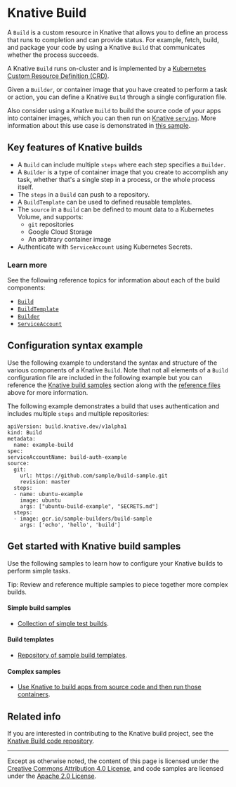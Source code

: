 # Knative Build

A `Build` is a custom resource in Knative that allows you to define an process that runs
to completion and can provide status. For example, fetch, build, and package your 
code by using a Knative `Build` that communicates whether the process succeeds.

A Knative `Build` runs on-cluster and is implemented by a 
[Kubernetes Custom Resource Definition (CRD)](https://kubernetes.io/docs/concepts/extend-kubernetes/api-extension/custom-resources/).

Given a `Builder`, or container image that you have created to perform a task 
or action, you can define a Knative `Build` through a single configuration file.

Also consider using a Knative `Build` to build the source code of your apps into container images,
which you can then run on [Knative `serving`](https://github.com/knative/docs/blob/master/serving/README.md).
More information about this use case is demonstrated in 
[this sample](https://github.com/knative/docs/blob/master/serving/samples/source-to-url-go).

## Key features of Knative builds

* A `Build` can include multiple `steps` where each step specifies a `Builder`.
* A `Builder` is a type of container image that you create to accomplish any task, whether 
    that's a single step in a process, or the whole process itself.
* The `steps` in a `Build` can push to a repository.
* A `BuildTemplate` can be used to defined reusable templates.
* The  `source` in a  `Build` can be defined to mount data to a Kubernetes Volume, and supports:
     * `git` repositories
     * Google Cloud Storage
     * An arbitrary container image
* Authenticate with `ServiceAccount` using Kubernetes Secrets.

### Learn more 

See the following reference topics for information about each of the build components:

* [`Build`](https://github.com/knative/docs/blob/master/build/builds.md)
* [`BuildTemplate`](https://github.com/knative/docs/blob/master/build/build-templates.md)
* [ `Builder`](https://github.com/knative/docs/blob/master/build/builder-contract.md)
* [`ServiceAccount`](https://github.com/knative/docs/blob/master/build/auth.md)

## Configuration syntax example

Use the following example to understand the syntax and structure of the various components of a 
Knative `Build`. Note that not all elements of a `Build` configuration file are included in the following 
example but you can reference the [Knative build samples](#get-started-with-knative-build-samples) 
section along with the [reference files](#learn-more) above for more information.

The following example demonstrates a build that uses authentication and includes multiple `steps` and 
multiple repositories: 

```
apiVersion: build.knative.dev/v1alpha1
kind: Build
metadata:
  name: example-build
spec:
serviceAccountName: build-auth-example
source:
  git:
    url: https://github.com/sample/build-sample.git
    revision: master
  steps:
  - name: ubuntu-example
    image: ubuntu
    args: ["ubuntu-build-example", "SECRETS.md"]
  steps:
  - image: gcr.io/sample-builders/build-sample
    args: ['echo', 'hello', 'build']
```


## Get started with Knative build samples

Use the following samples to learn how to configure your Knative builds to perform simple tasks.

Tip: Review and reference multiple samples to piece together more complex builds.

#### Simple build samples

* [Collection of simple test builds](https://github.com/knative/build/tree/master/test).

#### Build templates
 
 * [Repository of sample build templates](https://github.com/knative/build-templates).
 
 #### Complex samples
 
 * [Use Knative to build apps from source code and then run those containers](https://github.com/knative/docs/blob/master/serving/samples/source-to-url-go).
 
 
 ## Related info
 
 If you are interested in contributing to the Knative build project, see the
 [Knative Build code repository](https://github.com/knative/build).

---

Except as otherwise noted, the content of this page is licensed under the
[Creative Commons Attribution 4.0 License](https://creativecommons.org/licenses/by/4.0/),
and code samples are licensed under the
[Apache 2.0 License](https://www.apache.org/licenses/LICENSE-2.0).
